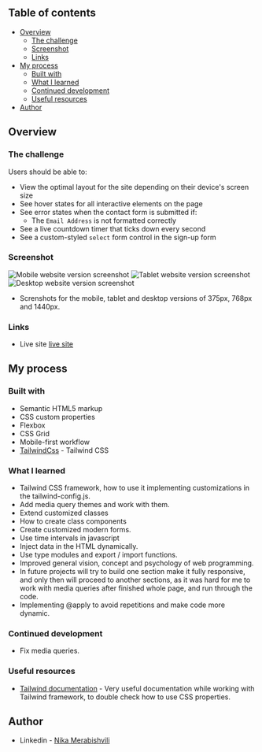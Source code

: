 ## Table of contents

- [Overview](#overview)
  - [The challenge](#the-challenge)
  - [Screenshot](#screenshot)
  - [Links](#links)
- [My process](#my-process)
  - [Built with](#built-with)
  - [What I learned](#what-i-learned)
  - [Continued development](#continued-development)
  - [Useful resources](#useful-resources)
- [Author](#author)

## Overview

### The challenge

Users should be able to:

- View the optimal layout for the site depending on their device's screen size
- See hover states for all interactive elements on the page
- See error states when the contact form is submitted if:
  - The `Email Address` is not formatted correctly
- See a live countdown timer that ticks down every second
- See a custom-styled `select` form control in the sign-up form

### Screenshot

![Mobile website version screenshot](./Mobile-vers-375px.png)
![Tablet website version screenshot](./Tablet-vers-768px.png)
![Desktop website version screenshot](./PC-vers-1440px.png)

- Screnshots for the mobile, tablet and desktop versions of 375px, 768px and 1440px.

### Links

- Live site [live site](https://officelite-coming-soon.onrender.com)

## My process

### Built with

- Semantic HTML5 markup
- CSS custom properties
- Flexbox
- CSS Grid
- Mobile-first workflow
- [TailwindCss](https://tailwindcss.com/) - Tailwind CSS

### What I learned

- Tailwind CSS framework, how to use it implementing customizations in the tailwind-config.js.
- Add media query themes and work with them.
- Extend customized classes
- How to create class components
- Create customized modern forms.
- Use time intervals in javascript
- Inject data in the HTML dynamically.
- Use type modules and export / import functions.
- Improved general vision, concept and psychology of web programming.
- In future projects will try to build one section make it fully responsive, and only then will proceed to another sections, as it was hard for me to work with media queries after finished whole page, and run through the code.
- Implementing @apply to avoid repetitions and make code more dynamic.

### Continued development

- Fix media queries.

### Useful resources

- [Tailwind documentation](https://tailwindcss.com/docs/installation) - Very useful documentation while working with Tailwind framework, to double check how to use CSS properties.

## Author

- Linkedin - [Nika Merabishvili](https://www.linkedin.com/in/nikusha-merabishvili/)
